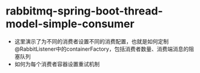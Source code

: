 
# rabbitmq-spring-boot-thread-model-simple-consumer
* 这里演示了为不同的消费者设置不同的消费配置，也就是如何定制@RabbitListener中的containerFactory，包括消费者数量、消费端消息的阻塞队列
* 如何为每个消费者容器设置重试机制